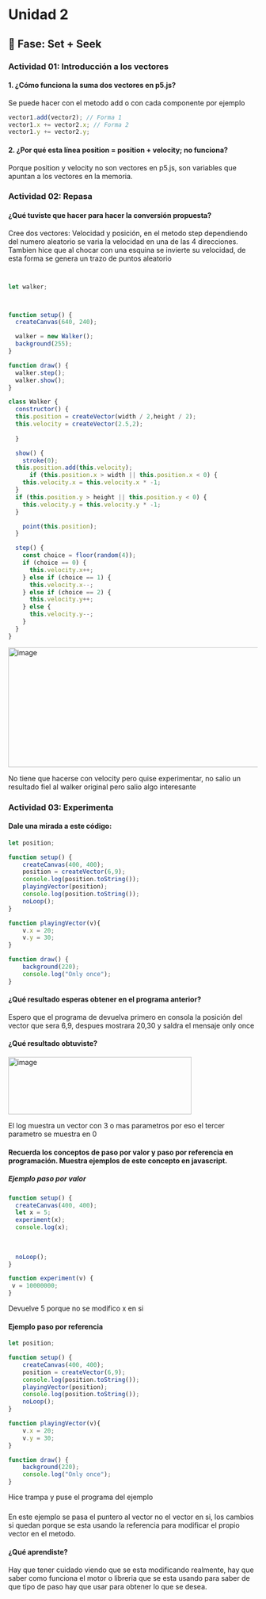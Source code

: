 # Unidad 2

## 🔎 Fase: Set + Seek
### Actividad 01: Introducción a los vectores
#### 1. ¿Cómo funciona la suma dos vectores en p5.js?
Se puede hacer con el metodo add o con cada componente por ejemplo 
```  js
vector1.add(vector2); // Forma 1
vector1.x += vector2.x; // Forma 2
vector1.y += vector2.y;
```
#### 2. ¿Por qué esta línea position = position + velocity; no funciona?
Porque position y velocity no son vectores en p5.js, son variables que apuntan a los vectores en la memoria.

### Actividad 02: Repasa
#### ¿Qué tuviste que hacer para hacer la conversión propuesta?
Cree dos vectores: Velocidad y posición, en el metodo step dependiendo del numero aleatorio se varia la velocidad en una de las 4 direcciones. Tambien hice que al chocar con una esquina se invierte su velocidad, de esta forma se genera un trazo de puntos aleatorio 
``` js


let walker;



function setup() {
  createCanvas(640, 240);

  walker = new Walker();
  background(255);
}

function draw() {
  walker.step();
  walker.show();
}

class Walker {
  constructor() {
  this.position = createVector(width / 2,height / 2);
  this.velocity = createVector(2.5,2);
    
  }

  show() {
    stroke(0);
  this.position.add(this.velocity);
      if (this.position.x > width || this.position.x < 0) {
    this.velocity.x = this.velocity.x * -1;
  }
  if (this.position.y > height || this.position.y < 0) {
    this.velocity.y = this.velocity.y * -1;
  }

    point(this.position);
  }

  step() {
    const choice = floor(random(4));
    if (choice == 0) {
      this.velocity.x++;
    } else if (choice == 1) {
      this.velocity.x--;
    } else if (choice == 2) {
      this.velocity.y++;
    } else {
      this.velocity.y--;
    }
  }
}


```
<img width="641" height="242" alt="image" src="https://github.com/user-attachments/assets/a8b2f3a3-81ab-4552-b2bf-e389347977a4" />


No tiene que hacerse con velocity pero quise experimentar, no salio un resultado fiel al walker original pero salio algo interesante

### Actividad 03: Experimenta
#### Dale una mirada a este código: 
``` js
let position;

function setup() {
    createCanvas(400, 400);
    position = createVector(6,9);
    console.log(position.toString());
    playingVector(position);
    console.log(position.toString());
    noLoop();
}

function playingVector(v){
    v.x = 20;
    v.y = 30;
}

function draw() {
    background(220);
    console.log("Only once");
}
```
#### ¿Qué resultado esperas obtener en el programa anterior?
Espero que el programa de devuelva primero en consola la posición del vector que sera 6,9, despues mostrara 20,30 y saldra el mensaje only once
#### ¿Qué resultado obtuviste? 

<img width="370" height="116" alt="image" src="https://github.com/user-attachments/assets/c9dc3a88-7a5f-43f1-b724-e1952dd8dc74" />


El log muestra un vector con 3 o mas parametros por eso el tercer parametro se muestra en 0
#### Recuerda los conceptos de paso por valor y paso por referencia en programación. Muestra ejemplos de este concepto en javascript.
##### Ejemplo paso por valor 

``` js
function setup() {
  createCanvas(400, 400);
  let x = 5;
  experiment(x);
  console.log(x); 
  
  
  
  noLoop();
}

function experiment(v) {
 v = 10000000;
}
```

Devuelve 5 porque no se modifico x en si
#### Ejemplo paso por referencia
``` js
let position;

function setup() {
    createCanvas(400, 400);
    position = createVector(6,9);
    console.log(position.toString());
    playingVector(position);
    console.log(position.toString());
    noLoop();
}

function playingVector(v){
    v.x = 20;
    v.y = 30;
}

function draw() {
    background(220);
    console.log("Only once");
}
```
Hice trampa y puse el programa del ejemplo
#####
En este ejemplo se pasa el puntero al vector no el vector en si, los cambios si quedan porque se esta usando la referencia para modificar el propio vector en el metodo.

#### ¿Qué aprendiste?
Hay que tener cuidado viendo que se esta modificando realmente, hay que saber como funciona el motor o libreria que se esta usando para saber de que tipo de paso hay que usar para obtener lo que se desea.

